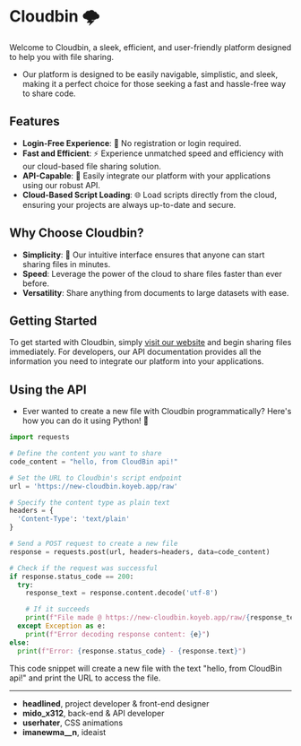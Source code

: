 # Cloudbin 🌩️

Welcome to Cloudbin, a sleek, efficient, and user-friendly platform designed to help you with file sharing.
* Our platform is designed to be easily navigable, simplistic, and sleek, making it a perfect choice for those seeking a fast and hassle-free way to share code.

## Features

- **Login-Free Experience**: 🚫 No registration or login required.
- **Fast and Efficient**: ⚡ Experience unmatched speed and efficiency with our cloud-based file sharing solution.
- **API-Capable**: 🔌 Easily integrate our platform with your applications using our robust API.
- **Cloud-Based Script Loading**: 🌐 Load scripts directly from the cloud, ensuring your projects are always up-to-date and secure.

## Why Choose Cloudbin?

- **Simplicity**: 🎯 Our intuitive interface ensures that anyone can start sharing files in minutes.
- **Speed**: Leverage the power of the cloud to share files faster than ever before.
- **Versatility**: Share anything from documents to large datasets with ease.

## Getting Started

To get started with Cloudbin, simply [visit our website](https://new-cloudbin.koyeb.app/) and begin sharing files immediately. For developers, our API documentation provides all the information you need to integrate our platform into your applications.

## Using the API

* Ever wanted to create a new file with Cloudbin programmatically? Here's how you can do it using Python! 🐍

```python
import requests

# Define the content you want to share
code_content = "hello, from CloudBin api!"

# Set the URL to Cloudbin's script endpoint
url = 'https://new-cloudbin.koyeb.app/raw'

# Specify the content type as plain text
headers = {
  'Content-Type': 'text/plain'
}

# Send a POST request to create a new file
response = requests.post(url, headers=headers, data=code_content)

# Check if the request was successful
if response.status_code == 200:
  try:
    response_text = response.content.decode('utf-8')

    # If it succeeds
    print(f"File made @ https://new-cloudbin.koyeb.app/raw/{response_text}")
  except Exception as e:
    print(f"Error decoding response content: {e}")
else:
  print(f"Error: {response.status_code} - {response.text}")
```


This code snippet will create a new file with the text "hello, from CloudBin api!" and print the URL to access the file.

---

* **headlined**, project developer & front-end designer
* **mido_x312**, back-end & API developer
* **userhater**, CSS animations
* **imanewma__n**, ideaist
